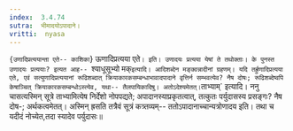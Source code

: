 ```yaml
---
index:  3.4.74
sutra:  भीमादयोऽपादाने।
vritti:  nyasa
---
```


`{उणादिप्रत्ययान्ता एते-- काशिका`} ऊणादिप्रत्यया एते`। इति। उणादयः प्रत्यया येषां ते तथोक्ताः। के पुनस्त उणादयः प्रत्ययाः? इत्यत आह-- `श्याधूसूभ्यो मक्` इत्यादि। आदिशब्देन मङ्क्वन्नादीनां ग्रहणम्। यदि तर्ह्रुणादिप्रत्यया एते, एवं सत्युणादिप्रत्ययानां रूढिशब्दात् क्रियाकारकसम्बन्धाभावादपादाने वृत्तिर्न सम्भवत्येव? नैष दोषः; रूढिशब्देष्वपि केषाञ्चित् क्रियाकारकसम्बन्धोऽस्त्येव, यथा-- तैलपायिकादिषु। अतोऽदेश्यमेतत्। `ताभ्याम्` इत्यादि। ननु चासत्यस्मिन् सूत्रे ताभ्यामित्येष निर्देशो नोपपद्यते; अपादानस्याप्रकृतत्वात्, तत्कुतः पर्युदासस्य प्रसङ्गः? नैष दोष-; अर्थकत्वमेतत्। अस्मिन् ह्रसति तत्रैवं सूत्रं कत्र्तव्यम्-- ततोऽपादानाच्चान्यत्रोणादय इति। तथा च यदीदं नोच्येत,तदा स्यादेव पर्युदासः॥
